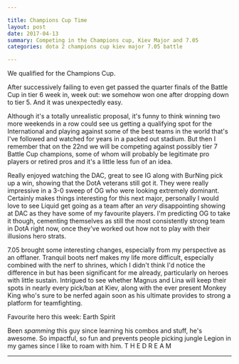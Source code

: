 ```yaml
---

title: Champions Cup Time
layout: post
date: 2017-04-13
summary: Competing in the Champions cup, Kiev Major and 7.05
categories: dota 2 champions cup kiev major 7.05 battle

---
```


We qualified for the Champions Cup.

After successively failing to even get passed the quarter finals of the Battle Cup in tier 6 week in, week out: we somehow won one after dropping down to tier 5. And it was unexpectedly easy.

Although it's a totally unrealistic proposal, it's funny to think winning two more weekends in a row could see us getting a qualifying spot for the International and playing against some of the best teams in the world that's I've followed and watched for years in a packed out stadium. But then I remember that on the 22nd we will be competing against possibly tier 7 Battle Cup champions, some of whom will probably be legitimate pro players or retired pros and it's a little less fun of an idea.

Really enjoyed watching the DAC, great to see IG along with BurNing pick up a win, showing that the DotA veterans still got it. They were really impressive in a 3-0 sweep of OG who were looking extremely dominant. Certainly makes things interesting for this next major, personally I would love to see Liquid get going as a team after an *very* disappointing showing at DAC as they have some of my favourite players. I'm predicting OG to take it though, cementing themselves as still the most consistently strong team in DotA right now, once they've worked out how not to play with their illusions hero strats.

7.05 brought some interesting changes, especially from my perspective as an offlaner. Tranquil boots nerf makes my life more difficult, especially combined with the nerf to shrines, which I didn't think I'd notice the difference in but has been significant for me already, particularly on heroes with little sustain. Intrigued to see whether Magnus and Lina will keep their spots in nearly every pick/ban at Kiev, along with the ever present Monkey King who's sure to be nerfed again soon as his ultimate provides to strong a platform for teamfighting.


Favourite hero this week: Earth Spirit

Been *spamming* this guy since learning his combos and stuff, he's awesome. So impactful, so fun and prevents people picking jungle Legion in my games since I like to roam with him. T H E D R E A M


---
